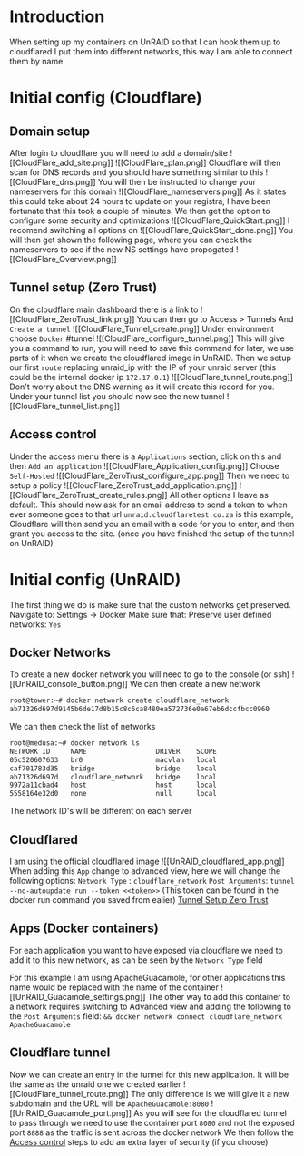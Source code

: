 # Introduction
When setting up my containers on UnRAID so that I can hook them up to cloudflared I put them into different networks, this way I am able to connect them by name.
# Initial config (Cloudflare)
## Domain setup
After login to cloudflare you will need to add a domain/site
![[CloudFlare_add_site.png]]
![[CloudFlare_plan.png]]
Cloudflare will then scan for DNS records and you should have something similar to this
![[CloudFlare_dns.png]]
You will then be instructed to change your nameservers for this domain
![[CloudFlare_nameservers.png]]
As it states this could take about 24 hours to update on your registra, I have been fortunate that this took a couple of minutes.
We then get the option to configure some security and optimizations
![[CloudFlare_QuickStart.png]]
I recomend switching all options on
![[CloudFlare_QuickStart_done.png]]
You will then get shown the following page, where you can check the nameservers to see if the new NS settings have propogated
![[CloudFlare_Overview.png]]
## Tunnel setup (Zero Trust)
On the cloudflare main dashboard there is a link to ![[CloudFlare_ZeroTrust_link.png]]
You can then go to Access > Tunnels
And `Create a tunnel`
![[CloudFlare_Tunnel_create.png]]
Under environment choose `Docker` #tunnel
![[CloudFlare_configure_tunnel.png]]
This will give you a command to run, you will need to save this command for later, we use parts of it when  we create the cloudflared image in UnRAID.
Then we setup our first `route` replacing unraid_ip with the IP of your unraid server (this could be the internal docker ip `172.17.0.1`)
![[CloudFlare_tunnel_route.png]]
Don't worry about the DNS warning as it will create this record for you.
Under your tunnel list you should now see the new tunnel
![[CloudFlare_tunnel_list.png]]
## Access control
Under the access menu there is a `Applications` section, click on this and then `Add an application`
![[CloudFlare_Application_config.png]]
Choose `Self-Hosted` 
![[CloudFlare_ZeroTrust_configure_app.png]]
Then we need to setup a policy
![[CloudFlare_ZeroTrust_add_application.png]]
![[CloudFlare_ZeroTrust_create_rules.png]]
All other options I leave as default.
This should now ask for an email address to send a token to when ever someone goes to that url `unraid.cloudflaretest.co.za` is this example, Cloudflare will then send you an email with a code for you to enter, and then grant you access to the site. (once you have finished the setup of the tunnel on UnRAID)
# Initial config (UnRAID)
The first thing we do is make sure that the custom networks get preserved.
Navigate to: Settings -> Docker
Make sure that: Preserve user defined networks: `Yes`

## Docker Networks
To create a new docker network you will need to go to the console (or ssh)
![[UnRAID_console_button.png]]
We can then create a new network
```bash
root@tower:~# docker network create cloudflare_network
ab71326d697d9145b6de17d8b15c8c6ca8480ea572736e0a67eb6dccfbcc0960
```
We can then check the list of networks
```bash
root@medusa:~# docker network ls
NETWORK ID     NAME                 DRIVER    SCOPE
05c520607633   br0                  macvlan   local
caf701783d35   bridge               bridge    local
ab71326d697d   cloudflare_network   bridge    local
9972a11cbad4   host                 host      local
5558164e32d0   none                 null      local
```
The network ID's will be different on each server
## Cloudflared
I am using the official cloudflared image
![[UnRAID_cloudflared_app.png]]
When adding this `App` change to advanced view, here we will change the following options:
`Network Type` : `cloudflare_network`
`Post Arguments`: `tunnel --no-autoupdate run --token <<token>>`
(This token can be found in the docker run command you saved from ealier) [Tunnel Setup Zero Trust](#tunnel-setup-zero-trust)
## Apps (Docker containers)
For each application you want to have exposed via cloudflare we need to add it to this new network, as can be seen by the `Network Type` field

For this example I am using ApacheGuacamole, for other applications this name would be replaced with the name of the container
![[UnRAID_Guacamole_settings.png]]
The other way to add this container to a network requires switching to Advanced view and adding the following to the `Post Arguments` field: `&& docker network connect cloudflare_network ApacheGuacamole`
## Cloudflare tunnel
Now we can create an entry in the tunnel for this new application.
It will be the same as the unraid one we created earlier
![[CloudFlare_tunnel_route.png]]
The only difference is we will give it a new subdomain and the URL will be `ApacheGuacamole:8080`
![[UnRAID_Guacamole_port.png]]
As you will see for the cloudflared tunnel to pass through we need to use the container port `8080` and not the exposed port `8888` as the traffic is sent across the docker network
We then follow the [Access control](#access-control) steps to add an extra layer of security (if you choose)